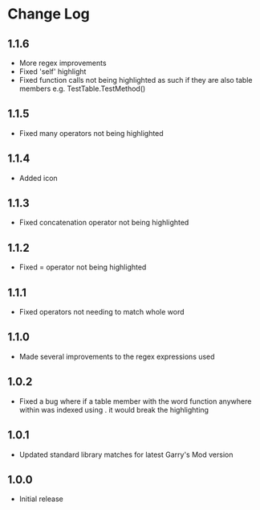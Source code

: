# Change Log

## 1.1.6
- More regex improvements
- Fixed 'self' highlight
- Fixed function calls not being highlighted as such if they are also table members e.g. TestTable.TestMethod()

## 1.1.5
- Fixed many operators not being highlighted

## 1.1.4
- Added icon

## 1.1.3
- Fixed concatenation operator not being highlighted

## 1.1.2
- Fixed = operator not being highlighted

## 1.1.1
- Fixed operators not needing to match whole word

## 1.1.0
- Made several improvements to the regex expressions used

## 1.0.2
- Fixed a bug where if a table member with the word function anywhere within was indexed using . it would break the highlighting

## 1.0.1
- Updated standard library matches for latest Garry's Mod version

## 1.0.0
- Initial release
